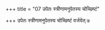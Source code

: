 +++
title = "07 उपेतः स्त्रीणामनुपेतस्य चोच्छिष्टं"

+++
उपेतः स्त्रीणामनुपेतस्य चोच्छिष्टं वर्जयेत् ७